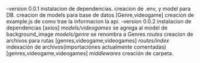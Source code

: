 -version 0.0.1  instalacion de dependencias. creacion de .env, y model para DB.
                creacion de models para base de datos  [Genre,videogame]
                creacion de example.js de como trae la informacion la api.
-version 0.0.2  instalacion de dependencias [axios]
                *models/videogames* se agrega al model de background_image 
                *models/genre* se renombra a Genres
                *routes* creacion de archivos para rutas [genres,videogame,videogames]
                *routes/index* indexación de archivos(importaciónes actualmente comentadas) [genres,videogame,videogames]
                *middlewares* creación de carpeta.

